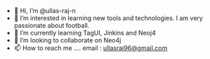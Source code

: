 - 👋 Hi, I’m @ullas-raj-n
- 👀 I’m interested in learning new tools and technologies. I am very passionate about football.
- 🌱 I’m currently learning TagUI, Jinkins and Neoj4
- 💞️ I’m looking to collaborate on Neo4j
- 📫 How to reach me .... email : ullasraj96@gmail.com

<!---
ullas-raj-n/ullas-raj-n is a ✨ special ✨ repository because its `README.md` (this file) appears on your GitHub profile.
You can click the Preview link to take a look at your changes.
--->
